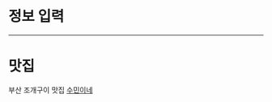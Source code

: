 # 정보 입력
***
# 맛집
부산 조개구이 맛집 [수민이네](https://map.naver.com/p/search/%EC%88%98%EB%AF%BC%EC%9D%B4%EB%84%A4/place/13325088?placePath=?entry=pll&from=nx&fromNxList=true&searchType=place&c=15.00,0,0,0,dh)
